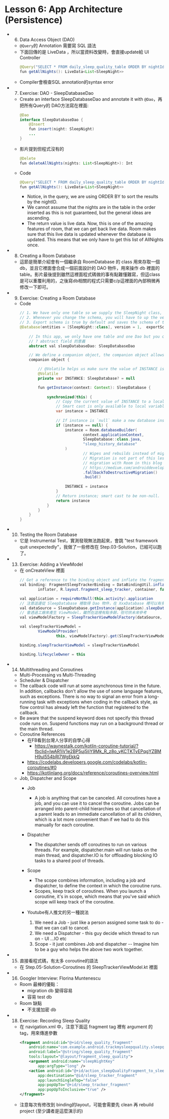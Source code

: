 # Lesson 6: App Architecture (Persistence)

* 6. Data Access Object (DAO)
    * `@Query`的 Annotation 需要寫 SQL 語法
    * 下面回傳的是 LiveData ，所以當資料改變時，會直接update給 UI Controller
        ```java kotlin
        @Query("SELECT * FROM daily_sleep_quality_table ORDER BY nightId DESC")
        fun getAllNights(): LiveData<List<SleepNight>>
        ```
    * Compiler會檢查SQL annotation的syntax error

* 7. Exercise: DAO - SleepDatabaseDao
    * Create an interface SleepDatabaseDao and annotate it with `@Dao`，再把所有Query的 DAO方法寫在裡面:
        ```java kotlin
        @Dao
        interface SleepDatabaseDao {
            @Insert
            fun insert(night: SleepNight)
            ...
        }
        ```
    * 影片提到但程式沒有的
        ```java kotlin
        @Delete
        fun deleteAllNights(nights: List<SleepNight>): Int
        ```
    * Code
        ```java kotlin
        @Query("SELECT * FROM daily_sleep_quality_table ORDER BY nightId DESC")
        fun getAllNights(): LiveData<List<SleepNight>>
        ```
        * Notice, in the query, we are using ORDER BY to sort the results by the nightID.
        * We cannot assume that the nights are in the table in the order inserted as this is not guaranteed, but the general ideas are ascending.
        * The return value is live data. Now, this is one of the amazing features of room, that we can get back live data. Room makes sure that this live data is updated whenever the database is updated. This means that we only have to get this list of AllNights once.

* 8. Creating a Room Database
    * 這節是簡單介紹會有一個繼承自 RoomDatabase 的 class 用來存取一個 db，並且它裡面會合成一個前面設計的 DAO 物件，用來操作 db 裡面的 table。影片最後提到雖然這裡面程式碼做的事有點難懂難寫，但這class是可以重覆利用的，之後寫db相關的程式只需要c/p這裡面的內部稍微再修改一下即可。

* 9. Exercise: Creating a Room Database
    * Code
        ```java kotlin
        // 1. We have only one table so we supply the SleepNight class, if you have more than one table, add them all to this list.
        // 2. Whenever you change the schema, you will have to up the version number, if you forget to do that, your app will not work anymore.
        // 3. Export schema is true by default and saves the schema of the database to a folder, this provides you with a version history of your database, which can be very helpful for complex databases that change often. For this app, we don't need to do this, so we set it to false.
        @Database(entities = [SleepNight::class], version = 1,  exportSchema = false)abstract class SleepDatabase : RoomDatabase() {
            
            // In this app, we only have one table and one Dao but you can, of course, have multiple tables and multiple Daos as well.
            // ? abstract field 的意義
            abstract val sleepDatabaseDao: SleepDatabaseDao

            // We define a companion object, the companion object allows clients to access the methods without instantiating the class.
            companion object {

                // @Volatile helps us make sure the value of INSTANCE is always up to date and the same to all execution threats. The value of a volatile variable will never be cached, and all writes and reads will be done to and from the main memory, it means that changes made by one thread to INSTANCE are visible to all other threads immediately.
                @Volatile
                private var INSTANCE: SleepDatabase? = null

                fun getInstance(context: Context): SleepDatabase {
                    
                    synchronized(this) {
                        // Copy the current value of INSTANCE to a local variable so Kotlin can smart cast.
                        // Smart cast is only available to local variables.
                        var instance = INSTANCE
                        
                        // If instance is `null` make a new database instance.
                        if (instance == null) {
                            instance = Room.databaseBuilder(
                                    context.applicationContext,
                                    SleepDatabase::class.java,
                                    "sleep_history_database"
                            )
                                    // Wipes and rebuilds instead of migrating if no Migration object.
                                    // Migration is not part of this lesson. You can learn more about
                                    // migration with Room in this blog post:
                                    // https://medium.com/androiddevelopers/understanding-migrations-with-room-f01e04b07929
                                    .fallbackToDestructiveMigration()
                                    .build()
                            
                            INSTANCE = instance
                        }
                        // Return instance; smart cast to be non-null.
                        return instance
                    }
                }
            }
        }
        ```

* 10. Testing the Room Database
    * 它是 Instrumental Test，實測發現無法跑起來，會跳 "test framework quit unexpectedly"，我做了一些修改在 Step.03-Solution，已經可以跑了。

* 13. Exercise: Adding a ViewModel
    * 在 onCreateView 裡面
        ```java kotlin
        // Get a reference to the binding object and inflate the fragment views.
        val binding: FragmentSleepTrackerBinding = DataBindingUtil.inflate(
                inflater, R.layout.fragment_sleep_tracker, container, false)

        val application = requireNotNull(this.activity).application
        // 注意這邊從 SleepDatabase 裡取得 Dao 物件，在 XxxDatabase 裡可以有多個 Dao，基本上一個 Table 對應一個 Dao
        val dataSource = SleepDatabase.getInstance(application).sleepDatabaseDao
        // 會透過工廠來產生 ViewModel，雖然在這裡有點多餘，但可供未來參考
        val viewModelFactory = SleepTrackerViewModelFactory(dataSource, application)

        val sleepTrackerViewModel =
                ViewModelProvider(
                        this, viewModelFactory).get(SleepTrackerViewModel::class.java)

        binding.sleepTrackerViewModel = sleepTrackerViewModel

        binding.lifecycleOwner = this
        ```

* 14. Multithreading and Coroutines
    * Multi-Processing vs Multi-Threading
    * Scheduler & Dispatcher
    * The callback code will run at some asynchronous time in the future. In addition, callbacks don't allow the use of some language features, such as exceptions. There is no way to signal an error from a long-running task with exceptions when coding in the callback style, as flow control has already left the function that registered to the callback.
    * Be aware that the suspend keyword does not specify this thread code runs on. Suspend functions may run on a background thread or the main thread.
    * Coroutine References
        * 在FB看到台灣人分享的自學心得
            * https://waynestalk.com/kotlin-coroutine-tutorial/?fbclid=IwAR1iV1e2BP5uj5IiY9Mk_R_z8o_yKCTKTvEPqgYZBMH9ul554bRl7WgEkkQ
        * https://codelabs.developers.google.com/codelabs/kotlin-coroutines/#0
        * https://kotlinlang.org/docs/reference/coroutines-overview.html
    * Job, Dispatcher and Scope
        * Job
            * A job is anything that can be canceled. All coroutines have a job, and you can use it to cancel the coroutine. Jobs can be arranged into parent-child hierarchies so that cancellation of a parent leads to an immediate cancellation of all its children, which is a lot more convenient than if we had to do this manually for each coroutine.
        * Dispatcher
            * The dispatcher sends off coroutines to run on various threads. For example, dispatcher.main will run tasks on the main thread, and dispatcher.IO is for offloading blocking IO tasks to a shared pool of threads.
        * Scope
            * The scope combines information, including a job and dispatcher, to define the context in which the coroutine runs.
            * Scopes, keep track of coroutines. When you launch a coroutine, it's in scope, which means that you've said which scope will keep track of the coroutine.

        * Youtube有人推文的另一種說法
            1. We need a Job - just like a person assigned some task to do - that we can call to cancel.
            2. We need a Dispatcher - this guy decide which thread to run on - UI ...IO etc
            3. Scope  - it just combines Job and dispatcher -- Imagine him to be a guy who helps the above two work together.

* 15. 直接看程式碼，有太多 coroutine的語法
    * 在 Step.05-Solution-Coroutines 的 SleepTrackerViewModel.kt 裡面

* 16. Googler Interview: Florina Muntenescu
    * Room 最棒的優點：
        * migration db 變得容易
        * 容易 test db
    * Room 缺點
        * 不支援加密 db 

* 18. Exercise: Recording Sleep Quality
    * 在 navigation.xml 中，注意下面這 fragment tag 裡有 argument 的 tag，用來傳進參數
        ```xml
        <fragment android:id="@+id/sleep_quality_fragment"
            android:name="com.example.android.trackmysleepquality.sleepquality.SleepQualityFragment"
            android:label="@string/sleep_quality_fragment"
            tools:layout="@layout/fragment_sleep_quality">
            <argument android:name="sleepNightKey"
                app:argType="long" />
            <action android:id="@+id/action_sleepQualityFragment_to_sleepTrackerFragment"
                app:destination="@id/sleep_tracker_fragment"
                app:launchSingleTop="false"
                app:popUpTo="@+id/sleep_tracker_fragment"
                app:popUpToInclusive="true" />
        </fragment>
        ```
    * 注意每次有修改到 binding的layout，可能會需要先 clean 再 rebuild project (至少講者是這麼演示的)